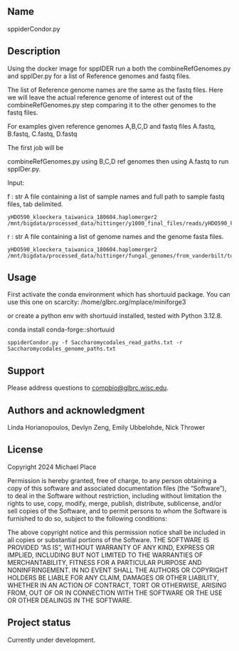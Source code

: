## Name 
sppiderCondor.py


## Description
Using the docker image for sppIDER run a both the combineRefGenomes.py and
sppIDer.py for a list of Reference genomes and fastq files.

The list of Reference genome names are the same as the fastq files. 
Here we will leave the actual reference genome of interest out of the combineRefGenomes.py
step comparing it to the other genomes to the fastq files.

For examples given reference genomes A,B,C,D and fastq files A.fastq, B.fastq,
C.fastq, D.fastq

The first job will be

combineRefGenomes.py using B,C,D ref genomes then using A.fastq to run sppIDer.py.

Input: 

f : str
    A file containing a list of sample names and full path to sample fastq files, tab delimited.

    yHDO590_kloeckera_taiwanica_180604.haplomerger2  /mnt/bigdata/processed_data/hittinger/y1000_final_files/reads/yHDO590_kloeckera_taiwanica_R1.fastq

r : str
    A file containing a list of genome names and the genome fasta files.

    yHDO590_kloeckera_taiwanica_180604.haplomerger2  /mnt/bigdata/processed_data/hittinger/fungal_genomes/from_vanderbilt/to_uw/y1000_final_files.fixed/genomes/yHDO590_kloeckera_taiwanica_180604.haplomerger2.fas

## Usage
First activate the conda environment which has shortuuid package. 
You can use this one on scarcity: /home/glbrc.org/mplace/miniforge3

or create a python env with shortuuid installed, tested with Python 3.12.8.

 conda install conda-forge::shortuuid

    sppiderCondor.py -f Saccharomycodales_read_paths.txt -r Saccharomycodales_genome_paths.txt
    

## Support
Please address questions to compbio@glbrc.wisc.edu.

## Authors and acknowledgment
Linda Horianopoulos, Devlyn Zeng, Emily Ubbelohde, Nick Thrower

## License
Copyright 2024 Michael Place

Permission is hereby granted, free of charge, to any person obtaining a copy of this software and associated documentation files (the “Software”), to deal in the Software without restriction, including without limitation the rights to use, copy, modify, merge, publish, distribute, sublicense, and/or sell copies of the Software, and to permit persons to whom the Software is furnished to do so, subject to the following conditions:

The above copyright notice and this permission notice shall be included in all copies or substantial portions of the Software.
THE SOFTWARE IS PROVIDED “AS IS”, WITHOUT WARRANTY OF ANY KIND, EXPRESS OR IMPLIED, INCLUDING BUT NOT LIMITED TO THE WARRANTIES OF MERCHANTABILITY, FITNESS FOR A PARTICULAR PURPOSE AND NONINFRINGEMENT. IN NO EVENT SHALL THE AUTHORS OR COPYRIGHT HOLDERS BE LIABLE FOR ANY CLAIM, DAMAGES OR OTHER LIABILITY, WHETHER IN AN ACTION OF CONTRACT, TORT OR OTHERWISE, ARISING FROM, OUT OF OR IN CONNECTION WITH THE SOFTWARE OR THE USE OR OTHER DEALINGS IN THE SOFTWARE.

## Project status
Currently under development.

